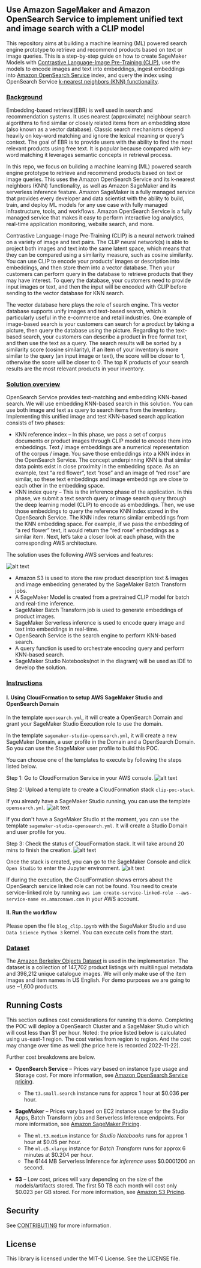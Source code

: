 ## Use Amazon SageMaker and Amazon OpenSearch Service to implement unified text and image search with a CLIP model 


This repository aims at building a machine learning (ML) powered search engine prototype to retrieve and recommend products based on text or image queries. This is a step-by-step guide on how to create SageMaker Models with [Contrastive Language-Image Pre-Training (CLIP)](https://openai.com/blog/clip/), use the models to encode images and text into embeddings, ingest embeddings into [Amazon OpenSearch Service](https://aws.amazon.com/opensearch-service/) index, and query the index using OpenSearch Service [k-nearest neighbors (KNN) functionality](https://docs.aws.amazon.com/opensearch-service/latest/developerguide/knn.html).


### <ins> Background </ins>

Embedding-based retrieval(EBR) is well used in search and recommendation systems. It uses nearest (approximate) neighbour search algorithms to find similar or closely related items from an embedding store (also known as a vector database). Classic search mechanisms depend heavily on key-word matching and ignore the lexical meaning or query’s context. The goal of EBR is to provide users with the ability to find the most relevant products using free text. It is popular because compared with key-word matching it leverages semantic concepts in retrieval process. 

In this repo, we focus on building a machine learning (ML) powered search engine prototype to retrieve and recommend products based on text or image queries. This uses the Amazon OpenSearch Service and its k-nearest neighbors (KNN) functionality, as well as Amazon SageMaker and its serverless inference feature. Amazon SageMaker is a fully managed service that provides every developer and data scientist with the ability to build, train, and deploy ML models for any use case with fully managed infrastructure, tools, and workflows. Amazon OpenSearch Service is a fully managed service that makes it easy to perform interactive log analytics, real-time application monitoring, website search, and more.

Contrastive Language-Image Pre-Training (CLIP) is a neural network trained on a variety of image and text pairs. The CLIP neural network(s) is able to project both images and text into the same latent space, which means that they can be compared using a similarity measure, such as cosine similarity. 
You can use CLIP to encode your products’ images or description into embeddings, and then store them into a vector database. Then your customers can perform query in the database to retrieve products that they may have interest. To query the database, your customers need to provide input images or text, and then the input will be encoded with CLIP before sending to the vector database for KNN search. 

The vector database here plays the role of search engine. This vector database supports unify images and text-based search, which is particularly useful in the e-commerce and retail industries. One example of image-based search is your customers can search for a product by taking a picture, then query the database using the picture. Regarding to the text-based search, your customers can describe a product in free format text, and then use the text as a query.  The search results will be sorted by a similarity score (cosine similarity), if an item of your inventory is more similar to the query (an input image or text), the score will be closer to 1, otherwise the score will be closer to 0.  The top K products of your search results are the most relevant products in your inventory. 


### <ins> Solution overview </ins>

OpenSearch Service provides text-matching and embedding KNN-based search. We will use embedding KNN-based search in this solution. You can use both image and text as query to search items from the inventory. Implementing this unified image and test KNN-based search application consists of two phases:
- KNN reference index – In this phase, we pass a set of corpus documents or product images through CLIP model to encode them into embeddings. Text / image embeddings are a numerical representation of the corpus / image. You save those embeddings into a KNN index in the OpenSearch Service. The concept underpinning KNN is that similar data points exist in close proximity in the embedding space. As an example, text “a red flower”, text “rose” and an image of “red rose” are similar, so these text embeddings and image embeddings are close to each other in the embedding space.
- KNN index query – This is the inference phase of the application. In this phase, we submit a text search query or image search query through the deep learning model (CLIP) to encode as embeddings. Then, we use those embeddings to query the reference KNN index stored in the OpenSearch Service. The KNN index returns similar embeddings from the KNN embedding space. For example, if we pass the embedding of “a red flower” text, it would return the “red rose” embeddings as a similar item.
Next, let’s take a closer look at each phase, with the corresponding AWS architecture.

The solution uses the following AWS services and features:

![alt text](pictures/blog.drawio.png)
- Amazon S3 is used to store the raw product description text & images and image embedding generated by the SageMaker Batch Transform jobs. 
- A SageMaker Model is created from a pretrained CLIP model for batch and real-time inference. 
- SageMaker Batch Transform job is used to generate embeddings of product images.  
- SageMaker Serverless inference is used to encode query image and text into embeddings in real-time. 
- OpenSearch Service is the search engine to perform KNN-based search. 
- A query function is used to orchestrate encoding query and perform KNN-based search.
- SageMaker Studio Notebooks(not in the diagram) will be used as IDE to develop the solution.

### <ins> Instructions </ins>
#### I. Using CloudFormation to setup AWS SageMaker Studio and OpenSearch Domain

In the template `opensearch.yml`, it will create a OpenSearch Domain and grant your SageMaker Studio Execution role to use the domain.

In the template `sagemaker-studio-opensearch.yml`, it will create a new SageMaker Domain, a user profile in the Domain and a OpenSearch Domain. So you can use the StageMaker user profile to build this POC.

You can choose one of the templates to execute by following the steps listed below.

Step 1: Go to CloudFormation Service in your AWS console.
![alt text](pictures/CFN_UI.png)

Step 2: Upload a template to create a CloudFormation stack `clip-poc-stack`.

If you already have a SageMaker Studio running, you can use the template `opensearch.yml`.
![alt text](pictures/CFN_update_template.png)

If you don't have a SageMaker Studio at the moment, you can use the template `sagemaker-studio-opensearch.yml`. It will create a Studio Domain and user profile for you.


Step 3: Check the status of CloudFormation stack. It will take around 20 mins to finish the creation.
![alt text](pictures/CFN_result.png)

Once the stack is created, you can go to the SageMaker Console and click `Open Studio` to enter the Jupyter environment.
![alt text](pictures/studio-user.png)


If during the execution, the CloudFormation shows errors about the OpenSearch service linked role can not be found.
You need to create service-linked role by running `aws iam create-service-linked-role --aws-service-name es.amazonaws.com` in your AWS account.


#### II. Run the workflow

Please open the file `blog_clip.ipynb` with the SageMaker Studio and use `Data Science Python 3` kernel. You can execute cells from the start.

### <ins> Dataset </ins>

The [Amazon Berkeley Objects Dataset](https://registry.opendata.aws/amazon-berkeley-objects/) is used in the implementation. The dataset is a collection of 147,702 product listings with multilingual metadata and 398,212 unique catalogue images. We will only make use of the item images and item names in US English. For demo purposes we are going to use ~1,600 products.

## Running Costs

This section outlines cost considerations for running this demo. Completing the POC will deploy a OpenSearch Cluster and a SageMaker Studio which will cost less than $1 per hour. Noted: the price listed below is calculated using us-east-1 region. The cost varies from region to region. And the cost may change over time as well (the price here is recorded 2022-11-22). 

Further cost breakdowns are below.

- **OpenSearch Service** – Prices vary based on instance type usage and Storage cost. For more information, see [Amazon OpenSearch Service pricing](https://aws.amazon.com/opensearch-service/pricing/).  
  - The `t3.small.search` instance runs for approx 1 hour at \$0.036 per hour.

- **SageMaker** – Prices vary based on EC2 instance usage for the Studio Apps, Batch Transform jobs and Serverless Inference endpoints. For more information, see [Amazon SageMaker Pricing](https://aws.amazon.com/sagemaker/pricing/).

  - The `ml.t3.medium` instance for *Studio Notebooks* runs for approx 1 hour at \$0.05 per hour.
  - The `ml.c5.xlarge` instance for *Batch Transform* runs for approx 6 minutes at \$0.204 per hour.
  - The 6144 MB Serverless Inference for *inference* uses \$0.0001200 an second.
  
- **S3** – Low cost, prices will vary depending on the size of the models/artifacts stored. The first 50 TB each month will cost only $0.023 per GB stored. For more information, see [Amazon S3 Pricing](https://aws.amazon.com/s3/pricing/).
## Security

See [CONTRIBUTING](CONTRIBUTING.md#security-issue-notifications) for more information.

## License

This library is licensed under the MIT-0 License. See the LICENSE file.

